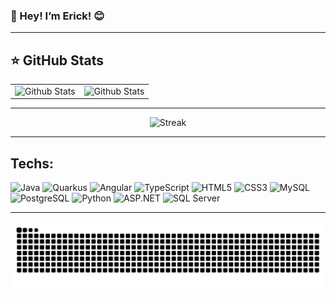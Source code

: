 ### 🌟 Hey! I’m Erick! 😊  

---

## ⭐ GitHub Stats
<table>
  <tr>
    <td>
      <img
        align="left"
        src="https://github-readme-stats.vercel.app/api?username=MenesesErick&theme=dark&hide_border=false&include_all_commits=true&count_private=true"
        alt="Github Stats"
      />
    </td>
    <td>
      <img
        align="left"
        src="https://github-readme-stats.vercel.app/api/top-langs/?username=MenesesErick&theme=dark&hide_border=false&include_all_commits=true&count_private=true&layout=compact"
        alt="Github Stats"
      />
    </td>
  </tr>
</table>

---


<div align="center">
  <img src="https://streak-stats.demolab.com/?user=MenesesErick&theme=algolia" alt="Streak" />
</div>

---

 ## Techs:
    
![Java](https://img.shields.io/badge/-Java-333333?style=flat&logo=coffeescript&logoColor=007396)
![Quarkus](https://img.shields.io/badge/-Quarkus-333333?style=flat&logo=quarkus&logoColor=4695EB)
![Angular](https://img.shields.io/badge/-Angular-333333?style=flat&logo=angular&logoColor=DD0031)
![TypeScript](https://img.shields.io/badge/-TypeScript-333333?style=flat&logo=typescript&logoColor=3178C6)
![HTML5](https://img.shields.io/badge/-HTML5-333333?style=flat&logo=HTML5&logoColor=E34F26)
![CSS3](https://img.shields.io/badge/-CSS3-333333?style=flat&logo=CSS3&logoColor=1572B6)
![MySQL](https://img.shields.io/badge/-MySQL-333333?style=flat&logo=mysql&logoColor=4479A1)
![PostgreSQL](https://img.shields.io/badge/-PostgreSQL-333333?style=flat&logo=postgresql&logoColor=336791)
![Python](https://img.shields.io/badge/-Python-333333?style=flat&logo=python&logoColor=3776AB)
![ASP.NET](https://img.shields.io/badge/-ASP.NET-333333?style=flat&logo=dotnet&logoColor=white)
![SQL Server](https://img.shields.io/badge/-SQL%20Server-333333?style=flat&logo=microsoftsqlserver&logoColor=white)


---

<picture>
  <source media="(prefers-color-scheme: dark)" srcset="https://raw.githubusercontent.com/MenesesErick/MenesesErick/output/github-contribution-grid-snake-dark.svg">
  <source media="(prefers-color-scheme: light)" srcset="https://raw.githubusercontent.com/MenesesErick/MenesesErick/output/github-contribution-grid-snake.svg">
  <img alt="github contribution grid snake animation" src="https://raw.githubusercontent.com/MenesesErick/MenesesErick/output/github-contribution-grid-snake.svg">
</picture>

 
    

